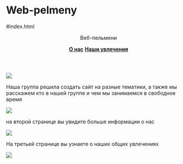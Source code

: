 # Web-pelmeny
#index.html
<html> 
    <head>
        <title>Web-pelmeni---главная</title>
        <link rel="stylesheet"href="style.css"/>
    </head>
    <body>
        <header>
            <p>Веб-пельмени</p>  
            <a href=""><b>О нас</b></a>
            <a href=""><b>Наши увлечения</b></a>
        </header>
        <main>
        <section class="a">
            <article class="E">
            <img src="https://cdn.pixabay.com/photo/2017/06/27/11/48/team-spirit-2447163_960_720.jpg"/>
            <p>Наша группа решила создать сайт на разные тематики, а также мы расскажем кто в нашей группе и чем мы занимаемся в свободное время</p> 
            </article>
            <article class="E">
            <img src="https://s3-alpha-sig.figma.com/img/67bd/1e60/c9bb0ee997609ea1a25b7d1550d50c41?Expires=1649030400&Signature=HpNTlOaNXUKX7WhIDQ~loJxhBmjE4RhXiJxtPTM9R3aq6PGHONOIJk~EyfwuzZgFG49bMrZjKO63Lsyxw0PH2NtBcHpkjhofli3s94lUQ29bfvxAytD27l3VRqYAwSlPFtzYw0e1T4zJa0eOEE8Doy1shNO4p8gG6lEWsGyc0L6ui1MXNhVSsXrNH5h3FdyKS5oRYcYNtoq~z3oxelBEoq731kOwPbsqoApMO5RwQELInd6FipleZ3lt-7JWDqVAEwYm1sgEL~RJ~UE6U1BeNB-eIoiMUNGv5huNx0coLuI0LOfXGziPZ3mIm-VqcBOwJ8PYuKUI3VonTc6Lpp99bw__&Key-Pair-Id=APKAINTVSUGEWH5XD5UA"/>
            <p>на второй странице вы увидите больше информации о нас</p>
            </article>
            <article class="E">
            <img src="https://s3-alpha-sig.figma.com/img/7aad/553a/c4c4995824f1479635c3645d7551e702?Expires=1649030400&Signature=eGsTDlaxiOKY6SWJbaxQUjc5DRzesVz1u9EmArNW23YcjH3QvRweN0JegCgQ3ej6YNI~z0XNo01H-0MxtiBSWfPWlB89ZZzemdnvLuOanqSv5Yb3iV8fkr0neP9Dky8po2sZO8ZcO1VXZU3BB~ljKWsdIVDCLDgi2fIq4IlJAwlgZpfHME7jx-JRUR5SYreGBwxEpVQm20vvCGTAdOh~PZxBNAghBLpVHGJuHV2cnnkevX5hbs3WafwBxr91Cp-79aZoys7dGZc3XkFM8SpY-z8l0Sb-OhxkDLhG8zMEoVbusnCdrogv1x1aHBzpC8yEkNJdSNudhGBlWr~ohx9FNQ__&Key-Pair-Id=APKAINTVSUGEWH5XD5UA"/>  
            <p>На третьей странице вы узнаете о наших общих увлечениях</p> 
            </article>
        </section>
        </main>
        <footer>
        <img src="https://encrypted-tbn0.gstatic.com/images?q=tbn:ANd9GcSXBS1NIEt2qTEbe5lub9xaxJWMYRQRKKrJwQ&usqp=CAU"/> 
        </footer>
    </body>
</html>
